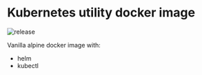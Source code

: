 # Kubernetes utility docker image

![release](https://github.com/nlnwa/k8s-util/actions/workflows/release.yml/badge.svg)

Vanilla alpine docker image with:
- helm
- kubectl
